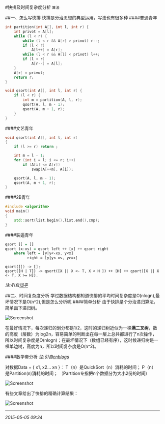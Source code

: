 #快排及时间复杂度分析
``算法``

##一、怎么写快排
快排是分治思想的典型运用，写法也有很多种
####普通青年
```C
int partition(int A[], int l, int r) {
    int privot = A[l];
    while (l < r) {
        while (l < r && A[r] > privot) r--;
        if (l < r)
            A[l++] = A[r];
        while (l < r && A[l] < privot) l++;
        if (l < r)
            A[r--] = A[l];
    }
    A[r] = privot;
    return r;
}

void qsort(int A[], int l, int r) {
    if (l < r) {
        int m = partition(A, l, r);
        qsort(A, l, m - 1);
        qsort(A, m + 1, r);
    }
}
```
####文艺青年
```C
void qsort(int A[], int l, int r)
{
    if (l >= r) return ;

    int m = l - 1;
    for (int i = l; i <= r; i++)
        if (A[i] <= A[r])
            swap(A[++m], A[i]);

    qsort(A, l, m - 1);
    qsort(A, m + 1, r);
}
```
####2B青年
```C++
#include <algorithm>
void main()
{
    std::sort(list.begin(),list.end(),cmp);
}
```
####装逼青年
```haskell
qsort [] = []
qsort (x:xs) = qsort left ++ [x] ++ qsort right
    where left = [y|y<-xs, y<x]
          right = [y|y<-xs, y>=x]
```
```
qsort([]) -> [];
qsort([H | T]) -> qsort([X || X <- T, X < H ]) ++ [H] ++ qsort([X || X <- T, X >= H]).
```

*注:引自[知乎](http://www.zhihu.com/question/24361443)*

##二、时间复杂度分析
学过数据结构都知道快排的平均时间复杂度是O(nlogn),最坏情况下是O(n^2),但是怎么分析呢
####简单分析
由于快排是个分治递归算法，简单画下递归树。

![Screenshot](https://raw.githubusercontent.com/yimun/Blog/master/blogs/006.快排及时间复杂度分析/0.png)

在最好情况下，每次递归的划分都是1/2，这时的递归树近似为一棵**满二叉树**，数的高度（层数）为log2n，容易简单的判断出在每一层上总共都进行了n次操作，所以时间复杂度是O(nlogn)；在最坏情况下（数组已经有序），这时候递归树是一棵单边树，高度为n，所以时间复杂度是O(n^2)。

####数学帝分析
*注:引自[cnblogs](http://www.cnblogs.com/javawebsoa/p/3194015.html)*


对数据Data = { x1, x2... xn }：
T（n）是QuickSort（n）消耗的时间；
P（n）是Partition(n)消耗的时间；
（Partition专指把n个数据分为大小2份的时间）

![Screenshot](https://raw.githubusercontent.com/yimun/Blog/master/blogs/006.快排及时间复杂度分析/1.png)

有些文章给出了快排的精确计算结果：

![Screenshot](https://raw.githubusercontent.com/yimun/Blog/master/blogs/006.快排及时间复杂度分析/2.png)




---
*2015-05-05 09:34*